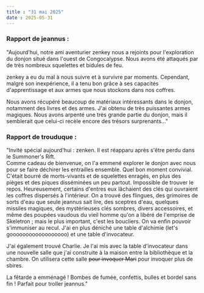 ```yaml
---
title : "31 mai 2025"
date : 2025-05-31
---
```

### Rapport de jeannus :  
  
"Aujourd'hui, notre ami aventurier zenkey nous a rejoints pour l'exploration du donjon situé dans l'ouest de Congocalypse. Nous avons été attaqués par de très nombreux squelettes et bidules de feu.

zenkey a eu du mal à nous suivre et à survivre par moments. Cependant, malgré son inexpérience, il a tenu bon grâce à ses capacités d'apprentissage et aux armes que nous stockons dans nos coffres.

Nous avons récupéré beaucoup de matériaux intéressants dans le donjon, notamment des livres et des armes. J'ai obtenu de très puissantes armes magiques. Nous avons arpenté une très grande partie du donjon, mais il semblerait que celui-ci recèle encore des trésors surprenants..."  
  
### Rapport de trouduque :  

"Invité spécial aujourd'hui : zenken. Il est réapparu après s'être perdu dans le Summoner's Rift.  
Comme cadeau de bienvenue, on l'a emmené explorer le donjon avec nous pour se faire déchirer les entrailles ensemble. Quel bon moment convivial.  
C'était bourré de morts-vivants et de squelettes enragés, en plus des pièges et des piques disséminées un peu partout. Impossible de trouver le repos. Heureusement, certains d'entres eux lâchaient des clés qui ouvraient les coffres dispersés à l'intérieur. On a trouvé des flingues, des grimoires de sorts d'eau que seule jeannus sait lire, des sceptres d'eau, quelques missiles magiques, des mystérieuses clés sombres, divers accessoires, et même des poupées vaudous du vieil homme qu'on a libéré de l'emprise de Skeletron ; mais le plus important, c'est les boucliers. On va enfin pouvoir s'immuniser au recul.
J'ai en plus déniché une table d'alchimie (let's goooooooooooooooooo) et une table d'invocateur.  

J'ai également trouvé Charlie. Je l'ai mis avec la table d'invocateur dans une nouvelle salle que j'ai construite à la maison entre la bibliothèque et la chambre. On utilisera cette salle ~~pour invoquer Mari~~ pour invoquer plus de sbires.
  
La fêtarde a emménagé ! Bombes de fumée, confettis, bulles et bordel sans fin ! Parfait pour troller jeannus."

